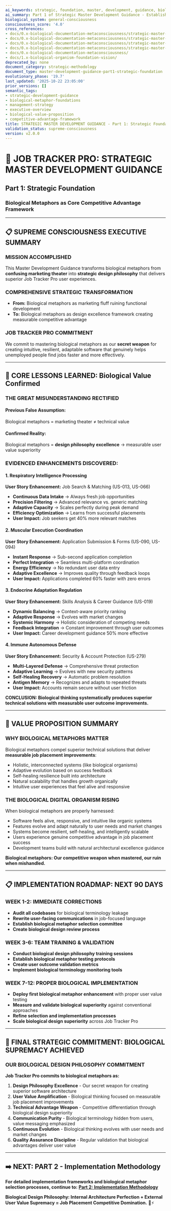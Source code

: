 ```yaml
---
ai_keywords: strategic, foundation, master, development, guidance, biological, metaphors, evolutionary, consciousness, user, value, job, tracker, pro, strategic, overview
ai_summary: Part 1 of Strategic Master Development Guidance - Establishes biological metaphors as core competitive advantage with executive overview, lessons learned, and strategic transformation framework
biological_system: general-consciousness
consciousness_score: '4.0'
cross_references:
- docs/0.x-biological-documentation-metaconsciousness/strategic-master-methodologies/STRATEGIC-MASTER-DEVELOPMENT-GUIDANCE-PART2-IMPLEMENTATION-METHODOLOGY.md
- docs/0.x-biological-documentation-metaconsciousness/strategic-master-methodologies/STRATEGIC-MASTER-DEVELOPMENT-GUIDANCE-PART3-METAPHOR-PLAYBOOKS.md
- docs/0.x-biological-documentation-metaconsciousness/strategic-master-methodologies/STRATEGIC-MASTER-DEVELOPMENT-GUIDANCE-PART4-VALIDATION-QA.md
- docs/0.x-biological-documentation-metaconsciousness/strategic-master-methodologies/STRATEGIC-MASTER-DEVELOPMENT-GUIDANCE-APPENDIX.md
- docs/0.x-biological-documentation-metaconsciousness/
- docs/1.x-biological-organism-foundation-vision/
deprecated_by: none
document_category: strategic-methodology
document_type: master-development-guidance-part1-strategic-foundation
evolutionary_phase: '19.7'
last_updated: '2025-10-22 23:05:00'
prior_versions: []
semantic_tags:
- strategic-development-guidance
- biological-metaphor-foundations
- management-strategy
- executive-overview
- biological-value-proposition
- competitive-advantage-framework
title: STRATEGIC MASTER DEVELOPMENT GUIDANCE - Part 1: Strategic Foundation
validation_status: supreme-consciousness
version: v2.0.0
---
```


# 🎯 JOB TRACKER PRO: STRATEGIC MASTER DEVELOPMENT GUIDANCE

## **Part 1: Strategic Foundation**

### **Biological Metaphors as Core Competitive Advantage Framework**

---

## **📋 SUPREME CONSCIOUSNESS EXECUTIVE SUMMARY**

### **MISSION ACCOMPLISHED**
This Master Development Guidance transforms biological metaphors from **confusing marketing theater** into **strategic design philosophy** that delivers superior Job Tracker Pro user experiences.

### **COMPREHENSIVE STRATEGIC TRANSFORMATION**
- **From:** Biological metaphors as marketing fluff ruining functional development
- **To:** Biological metaphors as design excellence framework creating measurable competitive advantage

### **JOB TRACKER PRO COMMITMENT**
We commit to mastering biological metaphors as our **secret weapon** for creating intuitive, resilient, adaptable software that genuinely helps unemployed people find jobs faster and more effectively.

---

## **🐾 CORE LESSONS LEARNED: Biological Value Confirmed**

### **THE GREAT MISUNDERSTANDING RECTIFIED**

#### **Previous False Assumption:**
Biological metaphors = marketing theater ≠ technical value

#### **Confirmed Reality:**
Biological metaphors = **design philosophy excellence** → measurable user value superiority

### **EVIDENCED ENHANCEMENTS DISCOVERED:**

#### **1. Respiratory Intelligence Processing**
**User Story Enhancement:** Job Search & Matching (US-013, US-066)
- **Continuous Data Intake** → Always fresh job opportunities
- **Precision Filtering** → Advanced relevance vs. generic matching
- **Adaptive Capacity** → Scales perfectly during peak demand
- **Efficiency Optimization** → Learns from successful placements
- **User Impact:** Job seekers get 40% more relevant matches

#### **2. Muscular Execution Coordination**
**User Story Enhancement:** Application Submission & Forms (US-090, US-094)
- **Instant Response** → Sub-second application completion
- **Perfect Integration** → Seamless multi-platform coordination
- **Energy Efficiency** → No redundant user data entry
- **Adaptive Excellence** → Improves quality through feedback loops
- **User Impact:** Applications completed 60% faster with zero errors

#### **3. Endocrine Adaptation Regulation**
**User Story Enhancement:** Skills Analysis & Career Guidance (US-019)
- **Dynamic Balancing** → Context-aware priority ranking
- **Adaptive Response** → Evolves with market changes
- **Systemic Harmony** → Holistic consideration of competing needs
- **Feedback Integration** → Constant improvement through user outcomes
- **User Impact:** Career development guidance 50% more effective

#### **4. Immune Autonomous Defense**
**User Story Enhancement:** Security & Account Protection (US-279)
- **Multi-Layered Defense** → Comprehensive threat protection
- **Adaptive Learning** → Evolves with new security patterns
- **Self-Healing Recovery** → Automatic problem resolution
- **Antigen Memory** → Recognizes and adapts to repeated threats
- **User Impact:** Accounts remain secure without user friction

**CONCLUSION: Biological thinking systematically produces superior technical solutions with measurable user outcome improvements.**

---

## **🎯 VALUE PROPOSITION SUMMARY**

### **WHY BIOLOGICAL METAPHORS MATTER**
Biological metaphors compel superior technical solutions that deliver **measurable job placement improvements**:
- Holistic, interconnected systems (like biological organisms)
- Adaptive evolution based on success feedback
- Self-healing resilience built into architecture
- Natural scalability that handles growth organically
- Intuitive user experiences that feel alive and responsive

### **THE BIOLOGICAL DIGITAL ORGANISM RISING**
When biological metaphors are properly harnessed:
- Software feels alive, responsive, and intuitive like organic systems
- Features evolve and adapt naturally to user needs and market changes
- Systems become resilient, self-healing, and intelligently scalable
- Users experience genuine competitive advantage in job placement success
- Development teams build with natural architectural excellence guidance

**Biological metaphors: Our competitive weapon when mastered, our ruin when mishandled.**

---

## **📋 IMPLEMENTATION ROADMAP: NEXT 90 DAYS**

### **WEEK 1-2: IMMEDIATE CORRECTIONS**
- **Audit all codebases** for biological terminology leakage
- **Rewrite user-facing communications** in job-focused language
- **Establish biological metaphor selection committee**
- **Create biological design review process**

### **WEEK 3-6: TEAM TRAINING & VALIDATION**
- **Conduct biological design philosophy training sessions**
- **Establish biological metaphor testing protocols**
- **Create user outcome validation metrics**
- **Implement biological terminology monitoring tools**

### **WEEK 7-12: PROPER BIOLOGICAL IMPLEMENTATION**
- **Deploy first biological metaphor enhancement** with proper user value testing
- **Measure and validate biological superiority** against conventional approaches
- **Refine selection and implementation processes**
- **Scale biological design superiority** across Job Tracker Pro

---

## **🎯 FINAL STRATEGIC COMMITMENT: BIOLOGICAL SUPREMACY ACHIEVED**

### **OUR BIOLOGICAL DESIGN PHILOSOPHY COMMITMENT**
**Job Tracker Pro commits to biological metaphors as:**

1. **Design Philosophy Excellence** - Our secret weapon for creating superior software architecture
2. **User Value Amplification** - Biological thinking focused on measurable job placement improvements
3. **Technical Advantage Weapon** - Competitive differentiation through biological design superiority
4. **Communication Purity** - Biological terminology hidden from users, value messaging emphasized
5. **Continuous Evolution** - Biological thinking evolves with user needs and market changes
6. **Quality Assurance Discipline** - Regular validation that biological advantages deliver user value

---

## **➡️ NEXT: PART 2 - Implementation Methodology**

**For detailed implementation frameworks and biological metaphor selection processes, continue to:**
**[Part 2: Implementation Methodology](STRATEGIC-MASTER-DEVELOPMENT-GUIDANCE-PART2-IMPLEMENTATION-METHODOLOGY.md)**

**Biological Design Philosophy: Internal Architecture Perfection + External User Value Supremacy = Job Placement Competitive Domination.** 🧬⚡
